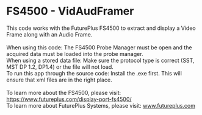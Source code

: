 # FS4500 - VidAudFramer<br />
This code works with the FuturePlus FS4500 to extract and display a Video Frame along with an Audio Frame. <br /> <br />
When using this code: The FS4500 Probe Manager must be open and the acquired data must be loaded into the probe manager.   <br />
When using a stored data file: Make sure the protocol type is correct (SST, MST DP 1.2, DP1.4) or the file will not load. <br />
To run this app through the source code: Install the .exe first. This will ensure that xml files are in the right place.<br /><br />
To learn more about the FS4500, please visit: https://www.futureplus.com/display-port-fs4500/ <br />
To learn more about FuturePlus Systems, please visit: www.futureplus.com <br />


